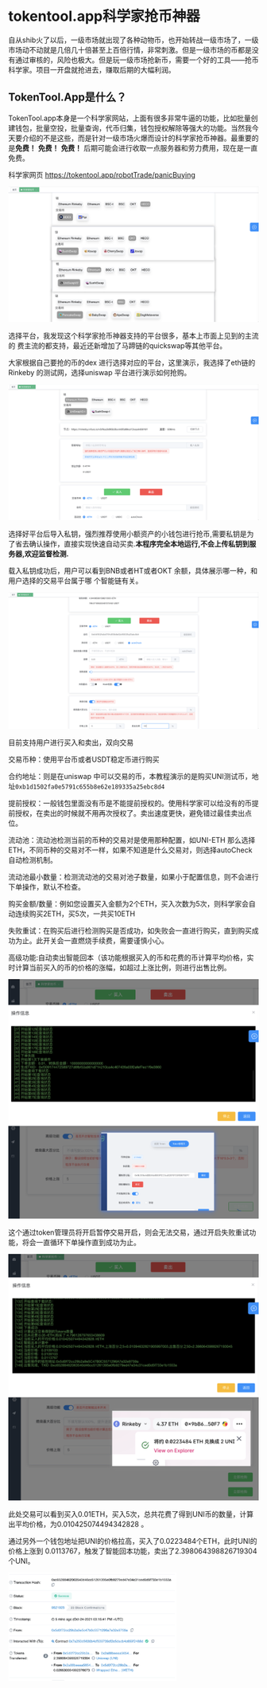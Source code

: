 # tokentool.app科学家抢币神器

自从shib火了以后，一级市场就出现了各种动物币，也开始转战一级市场了，一级市场动不动就是几倍几十倍甚至上百倍行情，非常刺激。但是一级市场的币都是没有通过审核的，风险也极大。但是玩一级市场抢新币，需要一个好的工具——抢币科学家。项目一开盘就抢进去，赚取后期的大幅利润。

## **TokenTool.App是什么？**

TokenTool.app本身是一个科学家网站，上面有很多非常牛逼的功能，比如批量创建钱包，批量空投，批量查询，代币归集，钱包授权解除等强大的功能。当然我今天要介绍的不是这些，而是针对一级市场火爆而设计的科学家抢币神器。最重要的是**免费！** **免费！** **免费！** 后期可能会进行收取一点服务器和劳力费用，现在是一直免费。

科学家网页  https://tokentool.app/robotTrade/panicBuying



![create token](../.gitbook/assets/Snipaste_2021-10-24_22-36-44.png)

选择平台，我发现这个科学家抢币神器支持的平台很多，基本上市面上见到的主流的 费主流的都支持，最近还新增加了马蹄链的quickswap等其他平台。

大家根据自己要抢的币的dex 进行选择对应的平台，这里演示，我选择了eth链的Rinkeby 的测试网，选择uniswap 平台进行演示如何抢购。

![create token](../.gitbook/assets/Snipaste_2021-10-24_22-40-02.png)

选择好平台后导入私钥，强烈推荐使用小额资产的小钱包进行抢币,需要私钥是为了省去确认操作，直接实现快速自动买卖.**本程序完全本地运行,不会上传私钥到服务器,欢迎监督检测.**

载入私钥成功后，用户可以看到BNB或者HT或者OKT 余额，具体展示哪一种，和用户选择的交易平台属于哪 个智能链有关。

![create token](../.gitbook/assets/Snipaste_2021-10-24_22-51-08.png)

目前支持用户进行买入和卖出，双向交易

交易币种：使用平台币或者USDT稳定币进行购买

合约地址：则是在uniswap 中可以交易的币，本教程演示的是购买UNI测试币，地址`0xb1d1502fa0e5791c655b8e62e189335a25ebc8d4` 

提前授权：一般钱包里面没有币是不能提前授权的。使用科学家可以给没有的币提前授权，在卖出的时候就不用再次授权了。卖出速度更快，避免错过最佳卖出点位。

流动池：流动池检测当前的币种的交易对是使用那种配置，如UNI-ETH 那么选择ETH，不同币种的交易对不一样，如果不知道是什么交易对，则选择autoCheck 自动检测机制。

流动池最小数量：检测流动池的交易对池子数量，如果小于配置信息，则不会进行下单操作，默认不检查。

购买金额/数量：例如您设置买入金额为2个ETH，买入次数为5次，则科学家会自动连续购买2ETH，买5次，一共买10ETH

失败重试：在购买后进行检测购买是否成功，如失败会一直进行购买，直到购买成功为止。此开关会一直燃烧手续费，需要谨慎小心。

高级功能:自动卖出智能回本（该功能根据买入的币和花费的币计算平均价格，实时计算当前买入的币的价格的涨幅，如超过上涨比例，则进行出售比例。



![create token](../.gitbook/assets/Snipaste_2021-10-24_23-07-32.png)

这个通过token管理员将开启暂停交易开启，则会无法交易，通过开启失败重试功能，将会一直循环下单操作直到成功为止。

![create token](../.gitbook/assets/Snipaste_2021-10-24_23-15-25.png)

此处交易可以看到买入0.01ETH，买入5次，总共花费了得到UNI币的数量，计算出平均价格，为0.010425074494342828 。

通过另外一个钱包地址把UNI的价格拉高，买入了0.0223484个ETH，此时UNI的价格上涨到 0.0113767，触发了智能回本功能，卖出了2.398064398826719304个UNI。



<img src="../.gitbook/assets/Snipaste_2021-10-24_23-21-50.png" alt="create token" style="zoom: 33%;" />

